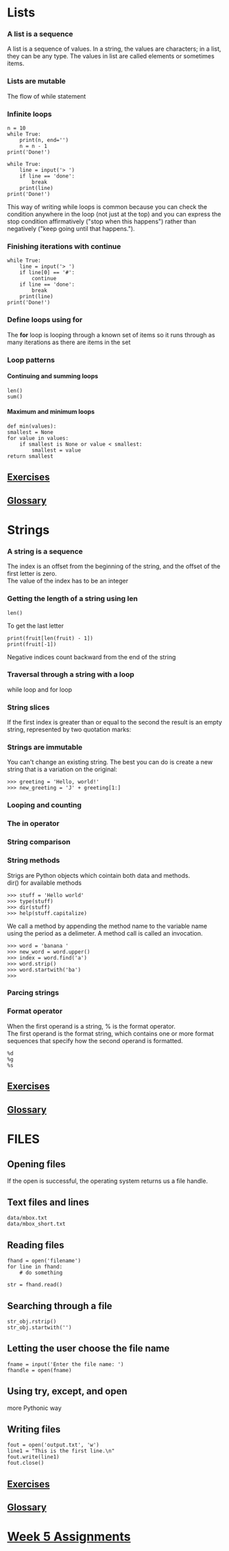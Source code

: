 # Lists

### A list is a sequence
 A list is a sequence of values. In a string, the values are characters; in a list, they can be any type. The values in list are called elements or sometimes items.

### Lists are mutable
The flow of while statement


### Infinite loops

    n = 10
    while True:
        print(n, end='')
        n = n - 1
    print('Done!')

    while True:
        line = input('> ')
        if line == 'done':
            break
        print(line)
    print('Done!')

This way of writing while loops is common because you can check the condition anywhere in the loop (not just at the top) and you can express the stop condition affirmatively ("stop when this happens") rather than negatively ("keep going until that happens.").

### Finishing iterations with continue

    while True:
        line = input('> ')
        if line[0] == '#':
            continue
        if line == 'done':
            break
        print(line)
    print('Done!')

### Define loops using for

The <b>for</b> loop is looping through a known set of items so it runs through as many iterations as there are items in the set

### Loop patterns

#### Continuing and summing loops
    len()
    sum()

#### Maximum and minimum loops

    def min(values):
    smallest = None
    for value in values:
        if smallest is None or value < smallest:
            smallest = value
    return smallest


## [Exercises](./exercises_loop.md)

## [Glossary](./glossary_loop.md)

# Strings

### A string is a sequence
The index is an offset from the beginning of the string, and the offset of the first letter is zero.<br>
The value of the index has to be an integer
    
### Getting the length of a string using len
    len()

To get the last letter

    print(fruit[len(fruit) - 1])
    print(fruit[-1])

Negative indices count backward from the end of the string

### Traversal through a string with a loop
while loop and for loop

### String slices
If the first index is greater than or equal to the second the result is an empty string, represented by two quotation marks:

### Strings are immutable
You can't change an existing string. The best you can do is create a new string that is a variation on the original:

    >>> greeting = 'Hello, world!'
    >>> new_greeting = 'J' + greeting[1:]

### Looping and counting

### The in operator

### String comparison

### String methods
Strigs are Python objects which cointain both data and methods.<br>
dir() for available methods<br>

    >>> stuff = 'Hello world'
    >>> type(stuff)
    >>> dir(stuff)
    >>> help(stuff.capitalize)

We call a method by appending the method name to the variable name using the period as a delimeter. A method call is called an invocation.

    >>> word = 'banana '
    >>> new_word = word.upper()
    >>> index = word.find('a')
    >>> word.strip()
    >>> word.startwith('ba')
    >>> 

### Parcing strings

### Format operator
When the first operand is a string, % is the format operator.<br>
The first operand is the format string, which contains one or more format sequences that specify how the second operand is formatted.<br>

    %d
    %g
    %s


## [Exercises](./exercises_string.md)

## [Glossary](./glossary_string.md)

# FILES

## Opening files
If the open is successful, the operating system returns us a file handle.

## Text files and lines
    data/mbox.txt
    data/mbox_short.txt

## Reading files
    fhand = open('filename')
    for line in fhand:
        # do something
    
    str = fhand.read()

## Searching through a file
    str_obj.rstrip()
    str_obj.startwith('')

## Letting the user choose the file name
    fname = input('Enter the file name: ')
    fhandle = open(fname)

## Using try, except, and open
more Pythonic way

## Writing files
    fout = open('output.txt', 'w')
    line1 = "This is the first line.\n"
    fout.write(line1)
    fout.close()

    

## [Exercises](./exercises_file.md)

## [Glossary](./glossary_file.md)

# [Week 5 Assignments](assignment.md)